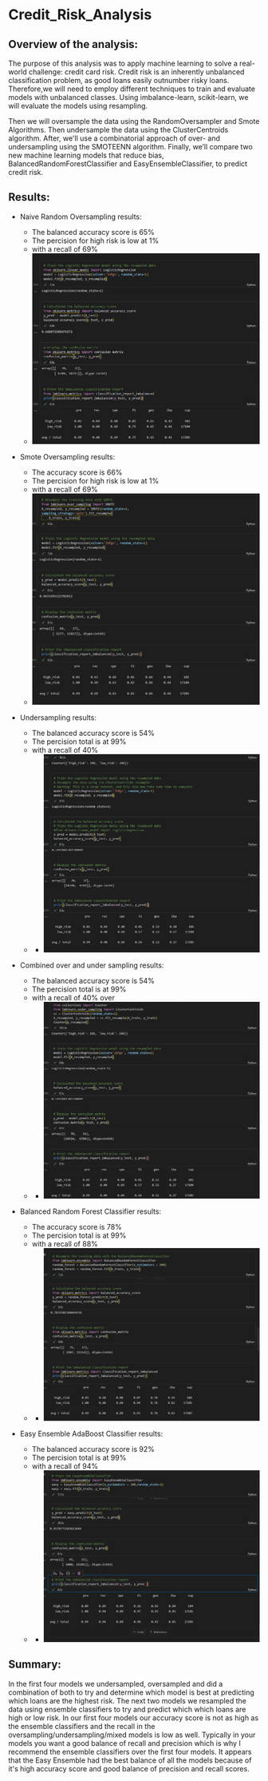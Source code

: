 # Credit_Risk_Analysis

## Overview of the analysis: 

The purpose of this analysis was to apply machine learning to solve a real-world challenge: credit card risk. Credit risk is an inherently unbalanced classification problem, as good loans easily outnumber risky loans. Therefore,we will need to employ different techniques to train and evaluate models with unbalanced classes. Using imbalance-learn, scikit-learn, we will evaluate the models using resampling.

Then we will oversample the data using the RandomOversampler and Smote Algorithms. Then undersample the data using the ClusterCentroids algorithm. After, we'll use a combinatorial approach of over- and undersampling using the SMOTEENN algorithm. Finally, we’ll compare two new machine learning models that reduce bias, BalancedRandomForestClassifier and EasyEnsembleClassifier, to predict credit risk. 

## Results: 

- Naive Random Oversampling results:
    * The balanced accuracy score is 65%
    * The percision for high risk is low at  1%
    * with a recall of 69%
    * ![NaiveOvrSampl.PNG](Images/NaiveOvrSampl.PNG)

- Smote Oversampling results:
    * The accuracy score is 66%
    * The percision for high risk is low at  1%
    * with a recall of 69%
    * ![SmoteOvrSampl.PNG](Images/SmoteOvrSampl.PNG)


- Undersampling results:
    * The balanced accuracy score is 54%
    * The percision total is at 99%
    * with a recall of 40%
    * * ![UndersampleResults.PNG](Images/UndersampleResults.PNG)


- Combined over and under sampling results:
    * The balanced accuracy score is 54%
    * The percision total is at  99%
    * with a recall of 40% over
    * * ![CombOvrUndrResults.PNG](Images/CombOvrUndrResults.PNG)

- Balanced Random Forest Classifier results:
    * The accuracy score is 78%
    * The percision total is at 99%
    * with a recall of 88%
    * * ![Balanced.PNG](Images/Balanced.PNG)

- Easy Ensemble AdaBoost Classifier results:
    * The balanced accuracy score is 92%
    * The percision total is at 99%
    * with a recall of 94%
    * * ![EasyEnsemble.PNG](Images/EasyEnsemble.PNG)

## Summary: 

In the first four models we undersampled, oversampled and did a combination of both to try and determine which model is best at predicting which loans are the highest risk. The next two models we resampled the data using ensemble classifiers to try and predict which which loans are high or low risk. In our first four models our accuracy score is not as high as the ensemble classifiers and the recall in the oversampling/undersampling/mixed models is low as well. Typically in your models you want a good balance of recall and precision which is why I recommend the ensemble classifiers over the first four models. It appears that the Easy Ensemble had the best balance of all the models because of it's high accuracy score and good balance of precision and recall scores.

